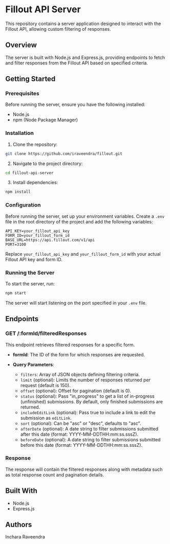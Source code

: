 # Fillout API Server

This repository contains a server application designed to interact with the Fillout API, allowing custom filtering of responses.

## Overview

The server is built with Node.js and Express.js, providing endpoints to fetch and filter responses from the Fillout API based on specified criteria.

## Getting Started

### Prerequisites

Before running the server, ensure you have the following installed:

- Node.js
- npm (Node Package Manager)

### Installation

1. Clone the repository:

```bash
git clone https://github.com/iraveendra/fillout.git
```

2. Navigate to the project directory:

```bash
cd fillout-api-server
```

3. Install dependencies:

```bash
npm install
```

### Configuration

Before running the server, set up your environment variables. Create a `.env` file in the root directory of the project and add the following variables:

```plaintext
API_KEY=your_fillout_api_key
FORM_ID=your_fillout_form_id
BASE_URL=https://api.fillout.com/v1/api
PORT=3100
```

Replace `your_fillout_api_key` and `your_fillout_form_id` with your actual Fillout API key and form ID.

### Running the Server

To start the server, run:

```bash
npm start
```

The server will start listening on the port specified in your `.env` file.

## Endpoints

### GET /:formId/filteredResponses

This endpoint retrieves filtered responses for a specific form.

- **formId**: The ID of the form for which responses are requested.

- **Query Parameters**:
    - `filters`: Array of JSON objects defining filtering criteria.
    - `limit` (optional): Limits the number of responses returned per request (default is 150).
    - `offset` (optional): Offset for pagination (default is 0).
    - `status` (optional): Pass "in_progress" to get a list of in-progress (unfinished) submissions. By default, only finished submissions are returned.
    - `includeEditLink` (optional): Pass true to include a link to edit the submission as `editLink`.
    - `sort` (optional): Can be "asc" or "desc", defaults to "asc".
    - `afterDate` (optional): A date string to filter submissions submitted after this date (format: YYYY-MM-DDTHH:mm:ss.sssZ).
    - `beforeDate` (optional): A date string to filter submissions submitted before this date (format: YYYY-MM-DDTHH:mm:ss.sssZ).

### Response

The response will contain the filtered responses along with metadata such as total response count and pagination details.

## Built With

- Node.js
- Express.js

## Authors

Inchara Raveendra
